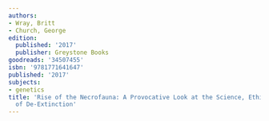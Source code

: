 ```yaml
---
authors:
- Wray, Britt
- Church, George
edition:
  published: '2017'
  publisher: Greystone Books
goodreads: '34507455'
isbn: '9781771641647'
published: '2017'
subjects:
- genetics
title: 'Rise of the Necrofauna: A Provocative Look at the Science, Ethics, and Risks
  of De-Extinction'
---
```


